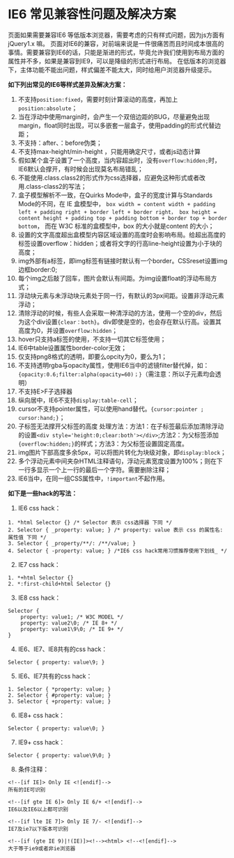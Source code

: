 # IE6 常见兼容性问题及解决方案

页面如果需要兼容IE6 等低版本浏览器，需要考虑的只有样式问题，因为js方面有 jQuery1.x 嘛。
页面对IE6的兼容，对前端来说是一件很痛苦而且时间成本很高的事情。需要兼容到IE6的话，只能是渐进的形式，毕竟允许我们使用到布局方面的属性并不多，如果是兼容到IE9，可以是降级的形式进行布局。
在低版本的浏览器下，主体功能不能出问题，样式偏差不能太大，同时给用户浏览器升级提示。

**如下列出常见的IE6等样式差异及解决方案：**

 1. 不支持`position:fixed`，需要时刻计算滚动的高度，再加上`position:absolute`；
 2. 当在浮动中使用margin时，会产生一个双倍边距的BUG，尽量避免出现margin，float同时出现，可以多嵌套一层盒子，使用padding的形式代替边距；
 3. 不支持：after、：before伪类；
 4. 不支持max-height/min-height ，只能用确定尺寸，或者js动态计算
 5. 假如某个盒子设置了一个高度，当内容超出时，没有`overflow:hidden;`时，IE6默认会撑开，有时候会出现莫名布局错乱；
 6. 不能使用.class.class2的形式作为css选择器，应避免这种形式或者改用.class-class2的写法；
 7. 盒子模型解析不一致，在Quirks Mode中，盒子的宽度计算与Standards Mode的不同，在 IE 盒模型中， `box width = content width + padding left + padding right + border left + border right， box height = content height + padding top + padding bottom + border top + border bottom`， 而在 W3C 标准的盒模型中，box 的大小就是content 的大小；
 8. 设置的文字高度超出盒模型内容区域设置的高度时会影响布局。给超出高度的标签设置overflow：hidden；或者将文字的行高line-height设置为小于块的高度；
 9. img外部有a标签，即img标签有链接时默认有一个border。CSSreset设置img边框border:0; 
 10. 每个img之后敲了回车，图片会默认有间距。为img设置float的浮动布局方式； 
 11. 浮动块元素与未浮动块元素处于同一行，有默认的3px间距。设置非浮动元素浮动；
 12. 清除浮动的时候，有些人会采取一种清浮动的方法，使用一个空的div，然后为这个div设置`{clear：both}`。div即使是空的，也会存在默认行高。设置其高度为0，并设置`overflow:hidden`；
 13. hover只支持a标签的使用，不支持一切其它标签使用；
 14. IE6中table设置属性border-color无效； 
 15. 仅支持png8格式的透明，即要么opcity为0，要么为1； 
 16. 不支持透明rgba与opacity属性，使用IE6当中的滤镜filter替代掉，如：`{opacity:0.6;filter:alpha(opacity=60)；}`（需注意：所以子元素均会透明）
 17. 不支持E>F子选择器
 18. 纵向居中，IE6不支持`display:table-cell`；
 19. cursor不支持pointer属性，可以使用hand替代。`{cursor:pointer ; cursor:hand;}`； 
 20. 子标签无法撑开父标签的高度  处理方法：方法1：在子标签最后添加清除浮动的设置`<div style='height:0;clear:both'></div>`;方法2：为父标签添加`{overflow:hidden;}`的样式；方法3：为父标签设置固定高度。 
 21. img图片下部高度多余5px，可以将图片转化为块级对象，即`display:block`；
 22. 多个浮动元素中间夹杂HTML注释语句，浮动元素宽度设置为100%；则在下一行多显示一个上一行的最后一个字符。需要删除注释；
 23. IE6当中，在同一组CSS属性中，`!important`不起作用。

**如下是一些hack的写法：**

 1. IE6 css hack：
```
1. *html Selector {} /* Selector 表示 css选择器 下同 */ 
2. Selector { _property: value; } /* property: value 表示 css 的属性名: 属性值 下同 */ 
3. Selector { _property/**/: /**/value; } 
4. Selector { -property: value; } /*IE6 css hack常用习惯推荐使用下划线_ */ 
```
 2. IE7 css hack：
```
1. *+html Selector {} 
2. *:first-child+html Selector {} 
```
 3. IE8 css hack：
```
Selector { 
    property: value1; /* W3C MODEL */ 
    property: value2\0; /* IE 8+ */ 
    property: value1\9\0; /* IE 9+ */ 
} 
```
 4. IE6、IE7、IE8共有的css hack：
```
Selector { property: value\9; } 
```
 5. IE6、IE7共有的css hack：
```
1. Selector { *property: value; } 
2. Selector { #property: value; } 
3. Selector { +property: value; } 
```
 6. IE8+ css hack：
```
Selector { property: value\0; } 
```
 7. IE9+ css hack：
```
Selector { property: value\9\0; } 

```
 8. 条件注释：
```
<!--[if IE]> Only IE <![endif]-->
所有的IE可识别

<!--[if gte IE 6]> Only IE 6/+ <![endif]-->
IE6以及IE6以上都可识别

<!--[if lte IE 7]> Only IE 7/- <![endif]-->
IE7及ie7以下版本可识别 
 
<!--[if (gte IE 9)|!(IE)]><!--><html> <!--<![endif]--> 
大于等于ie9或者非ie浏览器 
```